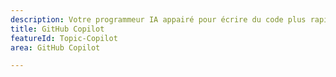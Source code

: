```yaml
---
description: Votre programmeur IA appairé pour écrire du code plus rapidement avec moins d'efforts.
title: GitHub Copilot
featureId: Topic-Copilot
area: GitHub Copilot

---
```




